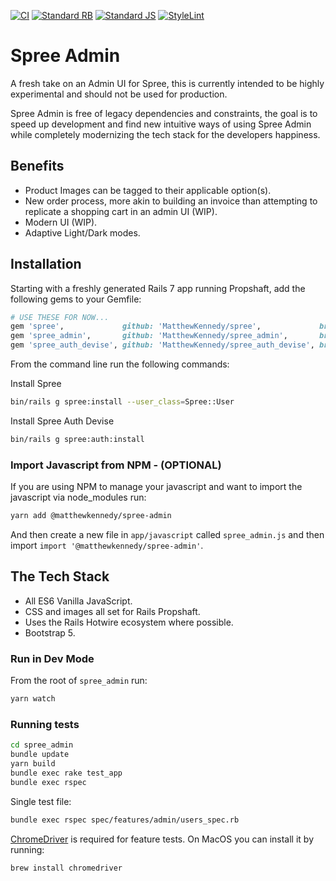 [![CI](https://github.com/MatthewKennedy/spree_admin/actions/workflows/ci.yml/badge.svg)](https://github.com/MatthewKennedy/spree_admin/actions/workflows/ci.yml)
[![Standard RB](https://github.com/MatthewKennedy/spree_admin/actions/workflows/standardrb.yml/badge.svg)](https://github.com/MatthewKennedy/spree_admin/actions/workflows/standardrb.yml)
[![Standard JS](https://github.com/MatthewKennedy/spree_admin/actions/workflows/standardjs.yml/badge.svg)](https://github.com/MatthewKennedy/spree_admin/actions/workflows/standardjs.yml)
[![StyleLint](https://github.com/MatthewKennedy/spree_admin/actions/workflows/stylelint.yml/badge.svg)](https://github.com/MatthewKennedy/spree_admin/actions/workflows/stylelint.yml)

# Spree Admin

A fresh take on an Admin UI for Spree, this is currently intended to be highly experimental and should not be used for production.


Spree Admin is free of legacy dependencies and constraints, the goal is to speed up development and find new intuitive ways of using Spree Admin while
completely modernizing the tech stack for the developers happiness.


## Benefits

- Product Images can be tagged to their applicable option(s).
- New order process, more akin to building an invoice than attempting to replicate a shopping cart in an admin UI (WIP).
- Modern UI (WIP).
- Adaptive Light/Dark modes.


## Installation

Starting with a freshly generated Rails 7 app running Propshaft, add the following gems to your Gemfile:

```ruby
# USE THESE FOR NOW...
gem 'spree',             github: 'MatthewKennedy/spree',             branch: 'custom/spree_admin'
gem 'spree_admin',       github: 'MatthewKennedy/spree_admin',       branch: 'main'
gem 'spree_auth_devise', github: 'MatthewKennedy/spree_auth_devise', branch: 'custom/spree_admin'
```

From the command line run the following commands:

Install Spree
```bash
bin/rails g spree:install --user_class=Spree::User
```

Install Spree Auth Devise
```bash
bin/rails g spree:auth:install
```

### Import Javascript from NPM - (OPTIONAL)

If you are using NPM to manage your javascript and want to import the javascript via node_modules run:
```bash
yarn add @matthewkennedy/spree-admin
```
And then create a new file in `app/javascript` called `spree_admin.js` and then import `import '@matthewkennedy/spree-admin'`.


## The Tech Stack

- All ES6 Vanilla JavaScript.
- CSS and images all set for Rails Propshaft.
- Uses the Rails Hotwire ecosystem where possible.
- Bootstrap 5.

### Run in Dev Mode

From the root of `spree_admin` run:

```bash
yarn watch
```


### Running tests
```bash
cd spree_admin
bundle update
yarn build
bundle exec rake test_app
bundle exec rspec
```

Single test file:

```bash
bundle exec rspec spec/features/admin/users_spec.rb
```

[ChromeDriver](https://chromedriver.chromium.org/) is required for feature tests. On MacOS you can install it by running:

```bash
brew install chromedriver
```
